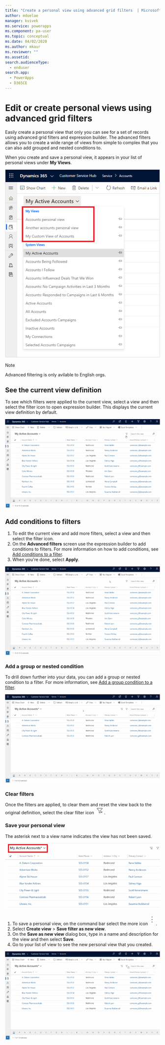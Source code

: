 ```yaml
---
title: "Create a personal view using advanced grid filters  | MicrosoftDocs"
author: mduelae
manager: kvivek
ms.service: powerapps
ms.component: pa-user
ms.topic: conceptual
ms.date: 04/02/2020
ms.author: mkaur
ms.reviewer: ""
ms.assetid: 
search.audienceType: 
  - enduser
search.app: 
  - PowerApps
  - D365CE
---
```

# Edit or create personal views using advanced grid filters 

Easily create a personal view that only you can see for a set of records using advanced grid filters and expression builder. The advanced filters allows you to create a wide range of views from simple to complex that you can also add grouped and nested conditions to.

When you create and save a personal view, it appears in your list of personal views under **My Views**.

![Personal views](media/my_peronsal_view.png "Personal views")

> [!NOTE]
> Advanced filtering is only avilable to English orgs. 

## See the current view definition

To see which filters were applied to the current view, select a view and then select the filter icon to open expression builder. This displays the current view definition by default.

![Current view definition](media/current_view_def.gif "Current view definition")

## Add conditions to filters

1. To edit the current view and add more filters, select a view and then select the filter icon.
2. On the **Advanced filters** screen use the expression builder to add conditions to filters. For more information on how to add conditions, see [Add conditions to a filter](https://docs.microsoft.com/powerapps/maker/model-driven-apps/create-edit-view-filters#add-conditions-to-a-filter).
3. When you're done, select **Apply**. 

![Add filters](media/add_filters.gif "Add filters")

### Add a group or nested condition 

To drill down further into your data, you can add a group or nested condition to a filter. For more information, see [Add a group condition to a filter](https://docs.microsoft.com/powerapps/maker/model-driven-apps/create-edit-view-filters#add-a-group-condition-to-a-filter).


![Add a group or nested condition](media/group_condition.gif "Add a group or nested condition")

### Clear filters

Once the filters are applied, to clear them and reset the view back to the original definition, select the clear filter icon ![Clear filter icon](media/clear_filter_icon.png "Clear filter icon").

### Save your personal view

The asterisk next to a view name indicates the view has not been saved. 

![Unsaved view](media/unsaved_view.png "Unsaved view")

1. To save a personal view, on the command bar select the more icon ![More icon](media/commandbar_more_icon.png "More icon"). 
2. Select **Create view** > **Save filter as new view**.
3. On the **Save as new view** dialog box, type in a name and description for the view and then select **Save**.
4. Go to your list of view to see the new personal view that you created.
 
![Save a personal view](media/save_personal_view.gif "Save a personal view")


   
